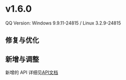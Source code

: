 # v1.6.0

QQ Version: Windows 9.9.11-24815 / Linux 3.2.9-24815

## 修复与优化


## 新增与调整


新增的 API 详细见[API文档](https://napneko.github.io/zh-CN/develop/extends_api)
